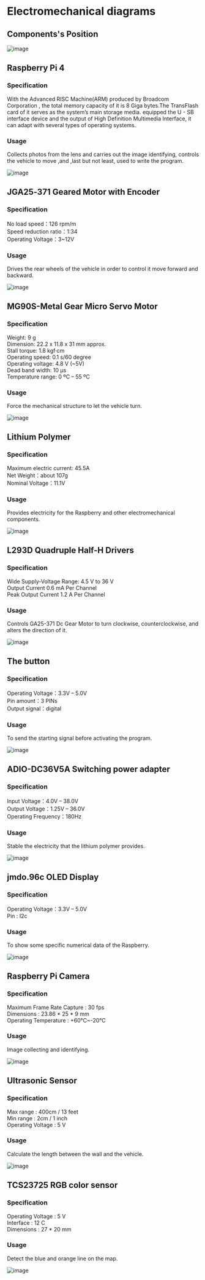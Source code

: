# Electromechanical diagrams

## Components's Position
![image](https://github.com/2008linchungpin/Future-engineers-Fire-On-All-Cylinders/blob/main/schemes/Car%20configuration.png)

## Raspberry Pi 4 
### Specification
  With the Advanced RISC Machine(ARM) produced by Broadcom Corporation , the total memory capacity of it is 8 Giga bytes.The TransFlash card of it serves as the system’s main storage media. equipped the U - SB interface device and the output of High Definition Multimedia Interface, it can adapt with several types of operating systems.
### Usage
Collects photos from the lens and carries out the image identifying, controls the vehicle to move ,and ,last but not least, used to write the program.

![image](https://github.com/2008linchungpin/Future-engineers-Fire-On-All-Cylinders/blob/main/schemes/Raspberry%20pi%204.png)

## JGA25‐371 Geared Motor with Encoder
### Specification
No load speed：126 rpm/m  
Speed reduction ratio：1:34  
Operating Voltage：3~12V  
### Usage
Drives the rear wheels of the vehicle in order to control it move forward 	and backward.

![image](https://github.com/2008linchungpin/Future-engineers-Fire-On-All-Cylinders/blob/main/schemes/JGA25%E2%80%90371%20Geared%20Motor.png)

## MG90S-Metal Gear Micro Servo Motor
### Specification  
Weight: 9 g   
Dimension: 22.2 x 11.8 x 31 mm approx.  
Stall torque: 1.8 kgf·cm   
Operating speed: 0.1 s/60 degree  
Operating voltage: 4.8 V (~5V)   
Dead band width: 10 µs   
Temperature range: 0 ºC – 55 ºC  
### Usage
Force the mechanical structure to let the vehicle turn.

![image](https://github.com/2008linchungpin/Future-engineers-Fire-On-All-Cylinders/blob/main/schemes/MG90S%20Servo%20Motor.png)

## Lithium Polymer
### Specification
Maximum electric current: 45.5A  
Net Weight：about 107g  
Nominal Voltage：11.1V  
### Usage
Provides electricity for the Raspberry and other electromechanical components.

![image](https://github.com/2008linchungpin/Future-engineers-Fire-On-All-Cylinders/blob/main/schemes/Lithium%20Polymer%20Battery.png)

## L293D Quadruple Half-H Drivers
### Specification
Wide Supply-Voltage Range: 4.5 V to 36 V  
Output Current 0.6 mA Per Channel  
Peak Output Current 1.2 A Per Channel  
### Usage
Controls GA25-371 Dc Gear Motor to turn clockwise, counterclockwise, and alters the direction of it.

![image](https://github.com/2008linchungpin/Future-engineers-Fire-On-All-Cylinders/blob/main/schemes/L293D%20Quadruple%20Half-H%20Drivers.png)

## The button
### Specification
Operating Voltage：3.3V – 5.0V  
Pin amount：3 PINs  
Output signal：digital  
### Usage
To send the starting signal before 	activating 	the program.

![image](https://github.com/2008linchungpin/Future-engineers-Fire-On-All-Cylinders/blob/main/schemes/Button.png)

## ADIO-DC36V5A Switching power adapter
### Specification
Input Voltage：4.0V – 38.0V  
Output Voltage：1.25V – 36.0V  
Operating Frequency：180Hz  
### Usage
Stable the electricity that the lithium 	polymer provides.

![image](https://github.com/2008linchungpin/Future-engineers-Fire-On-All-Cylinders/blob/main/schemes/Switching%20power.png)

## jmdo.96c OLED Display
### Specification
Operating Voltage：3.3V – 5.0V  
Pin : I2c  
### Usage
To show some specific numerical data of the Raspberry.

![image](https://github.com/2008linchungpin/Future-engineers-Fire-On-All-Cylinders/blob/main/schemes/OLED.png)

## Raspberry Pi Camera
### Specification
Maximum Frame Rate Capture : 30 fps  
Dimensions : 23.86 * 25 * 9 mm  
Operating Temperature : +60℃~-20℃  
### Usage
Image collecting and identifying.

![image](https://user-images.githubusercontent.com/113166131/189473771-bc6821f1-3c3d-4e15-9093-3bd6e288e301.png)

## Ultrasonic Sensor
### Specification
Max range : 400cm / 13 feet  
Min range : 2cm / 1 inch  
Operating Voltage : 5 V  
### Usage
Calculate the length between the wall and the vehicle.

![image](https://user-images.githubusercontent.com/113166131/189473863-d5d9407f-a2f0-4e16-8c04-7bbd3a7e22c2.png)

## TCS23725 RGB color sensor
### Specification
Operating Voltage : 5 V  
Interface : 12 C  
Dimensions : 27 * 20 mm  
### Usage
Detect the blue and orange line on the map.

![image](https://user-images.githubusercontent.com/113166131/189474446-d291e15b-80ae-407c-b36e-1791aece948f.png)
